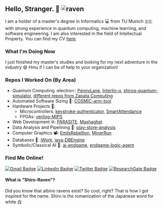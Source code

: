 ## Hello, Stranger. :white_flower: ![raven](https://images-wixmp-ed30a86b8c4ca887773594c2.wixmp.com/f/5737f742-af9a-46e5-a92b-d0501f63f6ca/d34fvum-cf13e8ae-5b8b-45fd-a787-52b53403160a.gif?token=eyJ0eXAiOiJKV1QiLCJhbGciOiJIUzI1NiJ9.eyJzdWIiOiJ1cm46YXBwOjdlMGQxODg5ODIyNjQzNzNhNWYwZDQxNWVhMGQyNmUwIiwiaXNzIjoidXJuOmFwcDo3ZTBkMTg4OTgyMjY0MzczYTVmMGQ0MTVlYTBkMjZlMCIsIm9iaiI6W1t7InBhdGgiOiJcL2ZcLzU3MzdmNzQyLWFmOWEtNDZlNS1hOTJiLWQwNTAxZjYzZjZjYVwvZDM0ZnZ1bS1jZjEzZThhZS01YjhiLTQ1ZmQtYTc4Ny01MmI1MzQwMzE2MGEuZ2lmIn1dXSwiYXVkIjpbInVybjpzZXJ2aWNlOmZpbGUuZG93bmxvYWQiXX0.F4pDVF3tVaJSQYVUM9cpDOKN7wipZ_y7APe9-t99HI4)

 I am a holder of a master's degree in Informatics :computer: from TU Munich :de: with strong experience in quantum computing, machine learning, and software engineering. I am also interested in the field of Intellectual Property. You can find my CV [here](https://drive.google.com/file/d/1SO0YEOlbixnyRfZKPE2EQOQf5keg6HHR/view?usp=sharing).

### What I'm Doing Now
I just finished my master's studies and looking for my next adventure in the industry 😄 Hmu if I can be of help to your organization!

### Repos I Worked On (By Area)
- Quantum Computing :electron:: [PennyLane](https://github.com/PennyLaneAI/pennylane), [Interlin-q](https://github.com/Interlin-q/Interlin-q), [shiroq-quantum-simulator](https://github.com/Shiro-Raven/shiroq-quantum-simulator), [different repos from Zapata Computing](https://github.com/zapatacomputing)
- Automated Software Sizing :straight_ruler:: [COSMIC-arm-tool](https://github.com/Shiro-Raven/COSMIC-arm-tool)
- Hardware Projects :battery::
    - Microcontrollers: [keystroke-authenticator](https://github.com/Logician724/keystroke-authenticator), [SmartAttendance](https://github.com/Shiro-Raven/SmartAttendance)
    - FPGAs: [verilog-MIPS](https://github.com/Shiro-Raven/verilog-MIPS)
- Web Development :globe_with_meridians:: [PARASITE](https://github.com/Shiro-Raven/PARASITE), [Mashaghel](https://github.com/Shiro-Raven/Mashaghel)
- Data Analysis and Pipelining :abacus:: [play-store-analysis](https://github.com/Logician724/play-store-analysis)
- Computer Graphics :film_projector:: [EmilsRebellion](https://github.com/Shiro-Raven/EmilsRebellion), [MinerRun](https://github.com/Logician724/MinerRun)
- Databases :minidisc:: [iWork](https://github.com/Shiro-Raven/iWork), [java-DBEngine](https://github.com/Shiro-Raven/java-DBEngine)
- Symbolic/Classical AI :checkered_flag:: [ai-endgame](https://github.com/Shiro-Raven/ai-endgame), [endgame-logic-agent](https://github.com/OmarElkilany/endgame-logic-agent)

### Find Me Online!
[![Gmail Badge](https://img.shields.io/badge/-Gmail-FFFFFF?style=flat-square&labelColor=FFFFFF&logo=gmail&logoColor=red)](mailto:amfa.darwish.97@gmail.com) [![Linkedin Badge](https://img.shields.io/badge/-LinkedIn-blue?style=flat-square&logo=Linkedin&logoColor=white)](https://www.linkedin.com/in/amfa-darwish/)  [![Twitter Badge](https://img.shields.io/badge/-Twitter-1ca0f1?style=flat-square&labelColor=1ca0f1&logo=twitter&logoColor=white)](https://twitter.com/The_shiro_raven) [![ResearchGate Badge](https://img.shields.io/badge/-ResearchGate-00CCBB?style=flat-square&labelColor=00CCBB&logo=researchgate&logoColor=white)](https://www.researchgate.net/profile/Ahmed_Darwish45)

#### What is "Shiro-Raven"?
Did you know that albino ravens exist? So cool, right? That is how I got inspired for the name. Shiro is the romanization of the Japanese word for white 白
